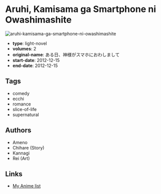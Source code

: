 # Aruhi, Kamisama ga Smartphone ni Owashimashite

![aruhi-kamisama-ga-smartphone-ni-owashimashite](https://cdn.myanimelist.net/images/manga/2/163466.jpg)

-   **type**: light-novel
-   **volumes**: 2
-   **original-name**: ある日、神様がスマホにおわしまして
-   **start-date**: 2012-12-15
-   **end-date**: 2012-12-15

## Tags

-   comedy
-   ecchi
-   romance
-   slice-of-life
-   supernatural

## Authors

-   Ameno
-   Chihare (Story)
-   Kannagi
-   Rei (Art)

## Links

-   [My Anime list](https://myanimelist.net/manga/56071/Aruhi_Kamisama_ga_Smartphone_ni_Owashimashite)
